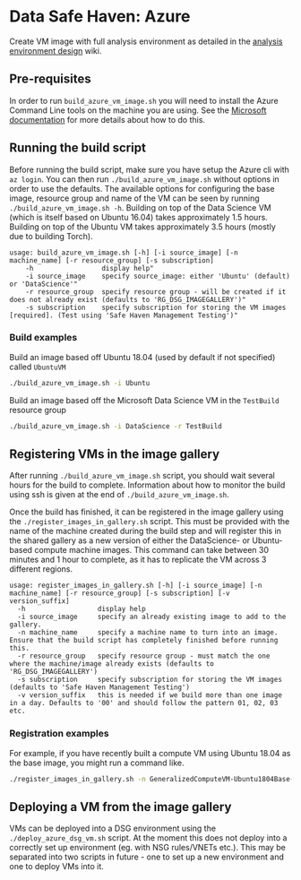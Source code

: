 # Data Safe Haven: Azure
Create VM image with full analysis environment as detailed in the [analysis environment design](https://github.com/alan-turing-institute/data-safe-haven/wiki/AnalysisEnvironmentDesign) wiki.

## Pre-requisites
In order to run `build_azure_vm_image.sh` you will need to install the Azure Command Line tools on the machine you are using.
See the [Microsoft documentation](https://docs.microsoft.com/en-us/cli/azure/install-azure-cli) for more details about how to do this.

## Running the build script
Before running the build script, make sure you have setup the Azure cli with `az login`.
You can then run `./build_azure_vm_image.sh` without options in order to use the defaults.
The available options for configuring the base image, resource group and name of the VM can be seen by running `./build_azure_vm_image.sh -h`.
Building on top of the Data Science VM (which is itself based on Ubuntu 16.04) takes approximately 1.5 hours.
Building on top of the Ubuntu VM takes approximately 3.5 hours (mostly due to building Torch).

```
usage: build_azure_vm_image.sh [-h] [-i source_image] [-n machine_name] [-r resource_group] [-s subscription]
    -h                 display help"
    -i source_image    specify source_image: either 'Ubuntu' (default) or 'DataScience'"
    -r resource_group  specify resource group - will be created if it does not already exist (defaults to 'RG_DSG_IMAGEGALLERY')"
    -s subscription    specify subscription for storing the VM images [required]. (Test using 'Safe Haven Management Testing')"
```

### Build examples
Build an image based off Ubuntu 18.04 (used by default if not specified) called `UbuntuVM`

```bash
./build_azure_vm_image.sh -i Ubuntu
```

Build an image based off the Microsoft Data Science VM in the `TestBuild` resource group

```bash
./build_azure_vm_image.sh -i DataScience -r TestBuild
```

## Registering VMs in the image gallery
After running `./build_azure_vm_image.sh` script, you should wait several hours for the build to complete.
Information about how to monitor the build using ssh is given at the end of `./build_azure_vm_image.sh`.

Once the build has finished, it can be registered in the image gallery using the `./register_images_in_gallery.sh` script.
This must be provided with the name of the machine created during the build step and will register this in the shared gallery as a new version of either the DataScience- or Ubuntu-based compute machine images. This command can take between 30 minutes and 1 hour to complete, as it has to replicate the VM across 3 different regions.

```
usage: register_images_in_gallery.sh [-h] [-i source_image] [-n machine_name] [-r resource_group] [-s subscription] [-v version_suffix]
  -h                  display help
  -i source_image     specify an already existing image to add to the gallery.
  -n machine_name     specify a machine name to turn into an image. Ensure that the build script has completely finished before running this.
  -r resource_group   specify resource group - must match the one where the machine/image already exists (defaults to 'RG_DSG_IMAGEGALLERY')
  -s subscription     specify subscription for storing the VM images (defaults to 'Safe Haven Management Testing')
  -v version_suffix   this is needed if we build more than one image in a day. Defaults to '00' and should follow the pattern 01, 02, 03 etc.
```

### Registration examples
For example, if you have recently built a compute VM using Ubuntu 18.04 as the base image, you might run a command like. 

```bash
./register_images_in_gallery.sh -n GeneralizedComputeVM-Ubuntu1804Base-201812030941
```

## Deploying a VM from the image gallery
VMs can be deployed into a DSG environment using the `./deploy_azure_dsg_vm.sh` script.
At the moment this does not deploy into a correctly set up environment (eg. with NSG rules/VNETs etc.).
This may be separated into two scripts in future - one to set up a new environment and one to deploy VMs into it.
